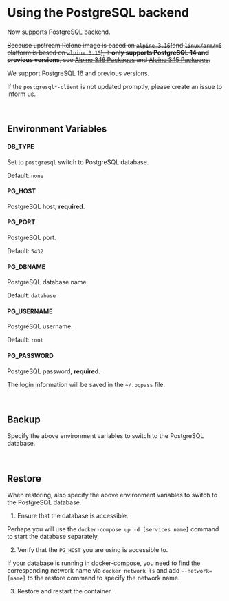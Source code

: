 # Using the PostgreSQL backend

Now supports PostgreSQL backend.

~~Because upstream Rclone image is based on `alpine 3.16`(and `linux/arm/v6` platform is based on `alpine 3.15`), it **only supports PostgreSQL 14 and previous versions**, see [Alpine 3.16 Packages](https://pkgs.alpinelinux.org/packages?name=postgresql*-client&branch=v3.16) and [Alpine 3.15 Packages](https://pkgs.alpinelinux.org/packages?name=postgresql*-client&branch=v3.15).~~

We support PostgreSQL 16 and previous versions.

If the `postgresql*-client` is not updated promptly, please create an issue to inform us.

<br>



## Environment Variables

#### DB_TYPE

Set to `postgresql` switch to PostgreSQL database.

Default: `none`

#### PG_HOST

PostgreSQL host, **required**.

#### PG_PORT

PostgreSQL port.

Default: `5432`

#### PG_DBNAME

PostgreSQL database name.

Default: `database`

#### PG_USERNAME

PostgreSQL username.

Default: `root`

#### PG_PASSWORD

PostgreSQL password, **required**.

The login information will be saved in the `~/.pgpass` file.

<br>



## Backup

Specify the above environment variables to switch to the PostgreSQL database.

<br>



## Restore

When restoring, also specify the above environment variables to switch to the PostgreSQL database.

1. Ensure that the database is accessible.

Perhaps you will use the `docker-compose up -d [services name]` command to start the database separately.

2. Verify that the `PG_HOST` you are using is accessible to.

If your database is running in docker-compose, you need to find the corresponding network name via `docker network ls`  and add `--network=[name]` to the restore command to specify the network name.

3. Restore and restart the container.
